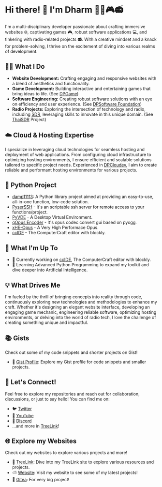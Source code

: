 # Hi there! 👋 I'm Dharm 👨‍💻🎮📻

I'm a multi-disciplinary developer passionate about crafting immersive websites 🌐, captivating games 🎮, robust software applications 💻, and tinkering with radio-related projects 📻. With a creative mindset and a knack for problem-solving, I thrive on the excitement of diving into various realms of development.

## 👨‍💼 What I Do

- **Website Development:** Crafting engaging and responsive websites with a blend of aesthetics and functionality.
- **Game Development:** Building interactive and entertaining games that bring ideas to life. (See [DPGame](https://damp11113.xyz/dpgame))
- **Software Engineering:** Creating robust software solutions with an eye on efficiency and user experience. (See [DPSoftware Foundation](https://damp11113.xyz/dpsoftware))
- **Radio Projects:** Exploring the intersection of technology and radio, including [SDR](https://en.wikipedia.org/wiki/Software-defined_radio), leveraging skills to innovate in this unique domain. (See [ThaiSDR](https://damp11113.xyz/thaisdr) Project)

## ☁️ Cloud & Hosting Expertise

I specialize in leveraging cloud technologies for seamless hosting and deployment of web applications. From configuring cloud infrastructure to optimizing hosting environments, I ensure efficient and scalable solutions tailored to specific project needs. Experienced in [DPCloudev](https://damp11113.xyz), I aim to create reliable and performant hosting environments for various projects.

## 🐍 Python Project
- [damp11113](https://github.com/damp11113/damp11113-library): A Python library project aimed at providing an easy-to-use, all-in-one function, low-code solution.
- [PyserSSH](https://github.com/DPSoftware-Foundation/PyserSSH) - It's an scriptable ssh server for remote access to your functions/project.
- [PyVDE](https://github.com/damp11113/PyVDE) - A Desktop Virtual Environment.
- [qOpus Encoder](https://github.com/damp11113/qOpusEnc) - It's opus codec convert gui based on pyogg.
- [xHE-Opus](https://github.com/damp11113/xHE-Opus) - A Very High Performace Opus.
- [ccIDE](https://github.com/DPSoftware-Foundation/ccIDE) - The ComputerCraft editor with blockly.

## 🚀 What I'm Up To

- 🔭 Currently working on [ccIDE](https://github.com/DPSoftware-Foundation/ccIDE), The ComputerCraft editor with blockly.
- 🌱 Learning Advanced Python Programming to expand my toolkit and dive deeper into Artificial Intelligence.

## 💡 What Drives Me

I'm fueled by the thrill of bringing concepts into reality through code, continuously exploring new technologies and methodologies to enhance my craft. Whether it's designing an elegant website interface, developing an engaging game mechanic, engineering reliable software, optimizing hosting environments, or delving into the world of radio tech, I love the challenge of creating something unique and impactful.

## 📚 Gists

Check out some of my code snippets and shorter projects on Gist!
- 📝 [Gist Profile](https://gist.github.com/damp11113): Explore my Gist profile for code snippets and smaller projects.

## 🌟 Let's Connect!

Feel free to explore my repositories and reach out for collaboration, discussions, or just to say hello! You can find me on:
- 🐦 [Twitter](https://twitter.com/damp11113)
- 🎥 [YouTube](https://youtube.com/@damp11113)
- 💬 [Discord](https://discord.com/invite/5bBCHcM4Jg)
- ...and more in [TreeLink](https://tree.damp11113.xyz)!

## 🌐 Explore my Websites

Check out my websites to explore various projects and more!
- 🌳 [TreeLink](https://tree.damp11113.xyz): Dive into my TreeLink site to explore various resources and projects.
- ⛅ [Website](https://damp11113.xyz): Visit my website to see some of my latest projects!
- 🍵 [Gitea](https://git.damp11113.xyz): For very big project!
